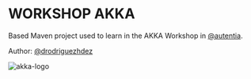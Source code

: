 # WORKSHOP AKKA

Based Maven project used to learn in the AKKA Workshop in [@autentia](https://twitter.com/autentia?lang=en).

Author: [@drodriguezhdez](https://twitter.com/drodriguezhdez)

![akka-logo](http://akka.io/resources/images/akka_full_color.svg) 
